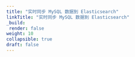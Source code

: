 ```yaml
---
title: "实时同步 MySQL 数据到 Elasticsearch"
linkTitle: "实时同步 MySQL 数据到 Elasticsearch"
_build:
 render: false 
weight: 10
collapsible: true
draft: false
---
```

